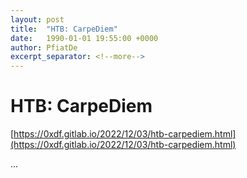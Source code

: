 ```yaml
---
layout: post
title:  "HTB: CarpeDiem"
date:   1990-01-01 19:55:00 +0000
author: PfiatDe
excerpt_separator: <!--more-->
---
```


# HTB: CarpeDiem

[https://0xdf.gitlab.io/2022/12/03/htb-carpediem.html](https://0xdf.gitlab.io/2022/12/03/htb-carpediem.html)

...
<!--more-->
